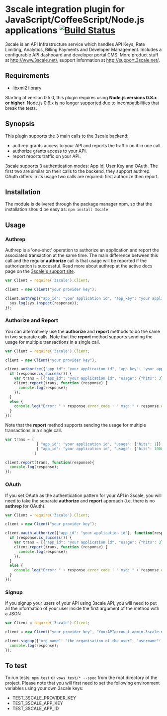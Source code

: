 # 3scale integration plugin for JavaScript/CoffeeScript/Node.js applications [![Build Status](https://secure.travis-ci.org/3scale/3scale_ws_api_for_nodejs.png?branch=master)](http://travis-ci.org/3scale/3scale_ws_api_for_nodejs)

3scale is an API Infrastructure service which handles API Keys, Rate Limiting, Analytics, Billing Payments and Developer Management.
Includes a configurable API dashboard and developer portal CMS.
More product stuff at http://www.3scale.net/, support information at http://support.3scale.net/.

## Requirements

* libxml2 library

Starting at version 0.5.0, this plugin requires using **Node.js versions 0.8.x or higher**. Node.js 0.6.x is no longer supported due to incompatibilities that break the tests.


## Synopsis

This plugin supports the 3 main calls to the 3scale backend:

- authrep grants access to your API and reports the traffic on it in one call.
- authorize grants access to your API.
- report reports traffic on your API.

3scale supports 3 authentication modes: App Id, User Key and OAuth. The first two are similar on their calls to the backend, they support authrep. OAuth differs in its usage two calls are required: first authorize then report.

## Installation

The module is delivered through the package manager npm, so that the installation should be easy as: `npm install 3scale`

## Usage

### Authrep

Authrep is a 'one-shot' operation to authorize an application and report the associated transaction at the same time. The main difference between this call and the regular **authorize** call is that usage will be reported if the authorization is successful. Read more about authrep at the active docs page on the [3scale's support site](https://support.3scale.net/reference/active-docs).

```javascript
var Client = require('3scale').Client;

client = new Client("your provider key");

client.authrep({"app_id": "your application id", "app_key": "your application key", "usage": { "hits": 1 } }, function(response){
  sys.log(sys.inspect(response));
});
```

### Authorize and Report

You can alternatively use the **authorize** and **report** methods to do the same in two separate calls. 
Note that the **report** method supports sending the usage for multiple transactions in a single call.

```javascript
var Client = require('3scale').Client;

client = new Client("your provider key");

client.authorize({"app_id": "your application id", "app_key": "your application key"}, function(response){
  if (response.is_success()) {
    var trans = [{"app_id": "your application id", "usage": {"hits": 3}}];
    client.report(trans, function (response) {
      console.log(response);
    });
  } 
  else {
    console.log("Error: " + response.error_code + " msg: " + response.error_msg);
  }
});
```

Note that the **report** method supports sending the usage for multiple transactions in a single call.

```javascript
var trans = [
              { "app_id": "your application id", "usage": {"hits": 1}},
              { "app_id": "your application id", "usage": {"hits": 1000}}
             ]

client.report(trans, function(response){
  console.log(response);
});
```

### OAuth

If you set OAuth as the authentication pattern for your API in 3scale, you will need to take the separate **authorize** and **report** approach (i.e. there is no **authrep** for OAuth).

```javascript
var Client = require('3scale').Client;

client = new Client("your provider key");

client.oauth_authorize({"app_id": "your application id"}, function(response){
  if (response.is_success()) {
    var trans = [{"app_id": "your application id", "usage": {"hits": 3}}];
    client.report(trans, function (response) {
      console.log(response);
    });
  } 
  else {
    console.log("Error: " + response.error_code + " msg: " + response.error_msg);
  }
});
```
### Signup

If you signup your users of your API using 3scale API, you will need to put all the information of your user inside the first argument of the method with a JSON

```javascript
var Client = require('3scale').Client;

client = new Client("your provider key", "YourAPIaccount-admin.3scale.net");

client.signup({"org_name": "the organisation of the user", "username": "his username", "email": "his email", "password": "his password not hashed" }, function(response){
  console.log(response);
});
```

## To test

To run tests: `npm test` or `vows test/* --spec` from the root directory of the project.
Please note that you will first need to set the following environment variables using your own 3scale keys:

- TEST_3SCALE_PROVIDER_KEY
- TEST_3SCALE_APP_KEY
- TEST_3SCALE_APP_ID
